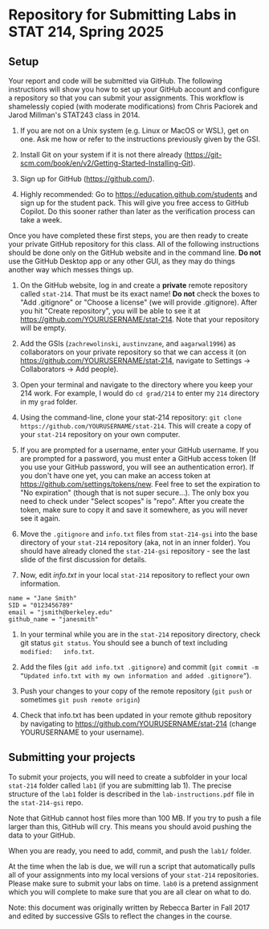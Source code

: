 # Repository for Submitting Labs in STAT 214, Spring 2025

## Setup

Your report and code will be submitted via GitHub. The following instructions will show you how to set up your GitHub account and configure a repository so that you can submit your assignments. This workflow is shamelessly copied (with moderate modifications) from Chris Paciorek and Jarod Millman's STAT243 class in 2014.

1. If you are not on a Unix system (e.g. Linux or MacOS or WSL), get on one. Ask me how or refer to the instructions previously given by the GSI.

1. Install Git on your system if it is not there already (https://git-scm.com/book/en/v2/Getting-Started-Installing-Git).

1. Sign up for GitHub (https://github.com/).

1. Highly recommended: Go to https://education.github.com/students and sign up for the student pack. This will give you free access to GitHub Copilot. Do this sooner rather than later as the verification process can take a week.

Once you have completed these first steps, you are then ready to create your private GitHub repository for this class. All of the following instructions should be done only on the GitHub website and in the command line. **Do not** use the GitHub Desktop app or any other GUI, as they may do things another way which messes things up.

1. On the GitHub website, log in and create a **private** remote repository called `stat-214`. That must be its exact name! **Do not** check the boxes to "Add .gitignore" or "Choose a license" (we will provide .gitignore). After you hit "Create repository", you will be able to see it at https://github.com/YOURUSERNAME/stat-214. Note that your repository will be empty.

1. Add the GSIs (`zachrewolinski`, `austinvzane`, and `aagarwal1996`) as collaborators on your private repository so that we can access it (on https://github.com/YOURUSERNAME/stat-214, navigate to Settings -> Collaborators -> Add people).

1. Open your terminal and navigate to the directory where you keep your 214 work. For example, I would do `cd grad/214` to enter my `214` directory in my `grad` folder.

1. Using the command-line, clone your stat-214 repository: `git clone https://github.com/YOURUSERNAME/stat-214`. This will create a copy of your `stat-214` repository on your own computer.

1. If you are prompted for a username, enter your GitHub username. If you are prompted for a password, you must enter a GitHub access token (If you use your GitHub password, you will see an authentication error). If you don't have one yet, you can make an access token at https://github.com/settings/tokens/new. Feel free to set the expiration to "No expiration" (though that is not super secure...). The only box you need to check under "Select scopes" is "repo". After you create the token, make sure to copy it and save it somewhere, as you will never see it again.

1. Move the `.gitignore` and `info.txt` files from `stat-214-gsi` into the base directory of your `stat-214` repository (aka, not in an inner folder). You should have already cloned the `stat-214-gsi` repository - see the last slide of the first discussion for details.

1. Now, edit *info.txt* in your local `stat-214` repository to reflect your own information.

```
name = "Jane Smith"
SID = "0123456789"
email = "jsmith@berkeley.edu"
github_name = "janesmith"
```

1. In your terminal while you are in the `stat-214` repository directory, check git status `git status`. You should see a bunch of text including `modified:   info.txt`.

1. Add the files (`git add info.txt .gitignore`) and commit (`git commit -m “Updated info.txt with my own information and added .gitignore”`).

1. Push your changes to your copy of the remote repository (`git push` or sometimes `git push remote origin`)

1. Check that info.txt has been updated in your remote github repository by navigating to https://github.com/YOURUSERNAME/stat-214 (change YOURUSERNAME to your username).

## Submitting your projects

To submit your projects, you will need to create a subfolder in your local `stat-214` folder called `lab1` (if you are submitting lab 1). The precise structure of the `lab1` folder is described in the `lab-instructions.pdf` file in the `stat-214-gsi` repo.

Note that GitHub cannot host files more than 100 MB. If you try to push a file larger than this, GitHub will cry. This means you should avoid pushing the data to your GitHub.  

When you are ready, you need to add, commit, and push the `lab1/` folder.

At the time when the lab is due, we will run a script that automatically pulls all of your assignments into my local versions of your `stat-214` repositories. Please make sure to submit your labs on time. `lab0` is a pretend assignment which you will complete to make sure that you are all clear on what to do.

Note: this document was originally written by Rebecca Barter in Fall 2017 and edited by successive GSIs to reflect the changes in the course.  
